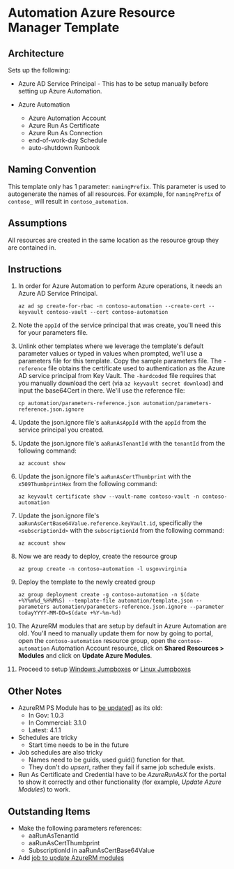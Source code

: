 # Automation Azure Resource Manager Template

## Architecture
Sets up the following:

* Azure AD Service Principal - This has to be setup manually before setting up Azure Automation.

* Azure Automation
    * Azure Automation Account
    * Azure Run As Certificate
    * Azure Run As Connection
    * end-of-work-day Schedule
    * auto-shutdown Runbook

## Naming Convention
This template only has 1 parameter: `namingPrefix`. This parameter is used to autogenerate the names of all resources. For example, for `namingPrefix` of `contoso_` will result in `contoso_automation`.

## Assumptions
All resources are created in the same location as the resource group they are contained in.

## Instructions
1. In order for Azure Automation to perform Azure operations, it needs an Azure AD Service Principal.

    `az ad sp create-for-rbac -n contoso-automation --create-cert --keyvault contoso-vault --cert contoso-automation`

1. Note the `appId` of the service principal that was create, you'll need this for your parameters file.

1. Unlink other templates where we leverage the template's default parameter values or typed in values when prompted, we'll use a parameters file for this template. Copy the sample parameters file. The `-reference` file obtains the certificate used to authentication as the Azure AD service principal from Key Vault. The `-hardcoded` file requires that you manually download the cert (via `az keyvault secret download`) and input the base64Cert in there. We'll use the reference file:

    `cp automation/parameters-reference.json automation/parameters-reference.json.ignore`

1. Update the json.ignore file's `aaRunAsAppId` with the `appId` from the service principal you created.

1. Update the json.ignore file's `aaRunAsTenantId` with the `tenantId` from the following command:

    `az account show`

1. Update the json.ignore file's `aaRunAsCertThumbprint` with the `x509ThumbprintHex` from the following command:

    `az keyvault certificate show --vault-name contoso-vault -n contoso-automation`

1. Update the json.ignore file's `aaRunAsCertBase64Value.reference.keyVault.id`, specifically the `<subscriptionId>` with the `subscriptionId` from the following command:

    `az account show`

1. Now we are ready to deploy, create the resource group

    `az group create -n contoso-automation -l usgovvirginia`

1. Deploy the template to the newly created group

    `az group deployment create -g contoso-automation -n $(date +%Y%m%d_%H%M%S) --template-file automation/template.json --parameters automation/parameters-reference.json.ignore --parameter todayYYYY-MM-DD=$(date +%Y-%m-%d)`

1. The AzureRM modules that are setup by default in Azure Automation are old. You'll need to manually update them for now by going to portal, open the `contoso-automation` resource group, open the `contoso-automation` Automation Account resource, click on **Shared Resources > Modules** and click on **Update Azure Modules**.

1. Proceed to setup [Windows Jumpboxes](../vms-jumpbox-win/README.MD) or [Linux Jumpboxes](../vms-jumpbox-linux/README.MD)

## Other Notes
* AzureRM PS Module has to [be updated](https://docs.microsoft.com/azure/automation/automation-update-azure-modules)] as its old:
    * In Gov: 1.0.3
    * In Commercial: 3.1.0
    * Latest: 4.1.1
* Schedules are tricky
    * Start time needs to be in the future
* Job schedules are also tricky
    * Names need to be guids, used guid() function for that.
    * They don't do *upsert*, rather they fail if same job schedule exists.
* Run As Certificate and Credential have to be *AzureRunAsX* for the portal to show it correctly and other functionality (for example, *Update Azure Modules*) to work.

## Outstanding Items
* Make the following parameters references:
    * aaRunAsTenantId
    * aaRunAsCertThumbprint
    * SubscriptionId in aaRunAsCertBase64Value
* Add [job to update AzureRM modules](https://github.com/azureautomation/runbooks/blob/master/Utility/ARM/Update-ModulesInAutomationToLatestVersion.ps1)